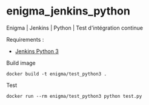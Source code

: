 # enigma_jenkins_python
Enigma | Jenkins | Python | Test d'intégration continue

Requirements :
- [Jenkins Python 3](https://github.com/averdier/enigma_jenkins_python3)

Build image
```
docker build -t enigma/test_python3 .
```

Test
```
docker run --rm enigma/test_python3 python test.py
```
